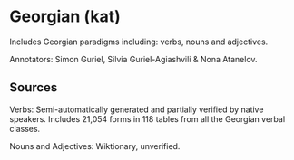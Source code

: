 # Georgian (kat)

Includes Georgian paradigms including: verbs, nouns and adjectives.

Annotators: Simon Guriel, Silvia Guriel-Agiashvili & Nona Atanelov.


## Sources
Verbs: Semi-automatically generated and partially verified by native speakers. Includes 21,054 forms in 118 tables from all the Georgian verbal classes.

Nouns and Adjectives: Wiktionary, unverified.
